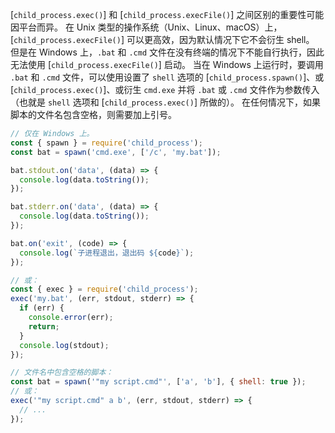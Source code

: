 
[`child_process.exec()`] 和 [`child_process.execFile()`] 之间区别的重要性可能因平台而异。
在 Unix 类型的操作系统（Unix、Linux、macOS）上，[`child_process.execFile()`] 可以更高效，因为默认情况下它不会衍生 shell。
但是在 Windows 上，`.bat` 和 `.cmd` 文件在没有终端的情况下不能自行执行，因此无法使用 [`child_process.execFile()`] 启动。
当在 Windows 上运行时，要调用 `.bat` 和 `.cmd` 文件，可以使用设置了 `shell` 选项的 [`child_process.spawn()`]、或 [`child_process.exec()`]、或衍生 `cmd.exe` 并将 `.bat` 或 `.cmd` 文件作为参数传入（也就是 `shell` 选项和 [`child_process.exec()`] 所做的）。
在任何情况下，如果脚本的文件名包含空格，则需要加上引号。

```js
// 仅在 Windows 上。
const { spawn } = require('child_process');
const bat = spawn('cmd.exe', ['/c', 'my.bat']);

bat.stdout.on('data', (data) => {
  console.log(data.toString());
});

bat.stderr.on('data', (data) => {
  console.log(data.toString());
});

bat.on('exit', (code) => {
  console.log(`子进程退出，退出码 ${code}`);
});
```

```js
// 或：
const { exec } = require('child_process');
exec('my.bat', (err, stdout, stderr) => {
  if (err) {
    console.error(err);
    return;
  }
  console.log(stdout);
});

// 文件名中包含空格的脚本：
const bat = spawn('"my script.cmd"', ['a', 'b'], { shell: true });
// 或：
exec('"my script.cmd" a b', (err, stdout, stderr) => {
  // ...
});
```

